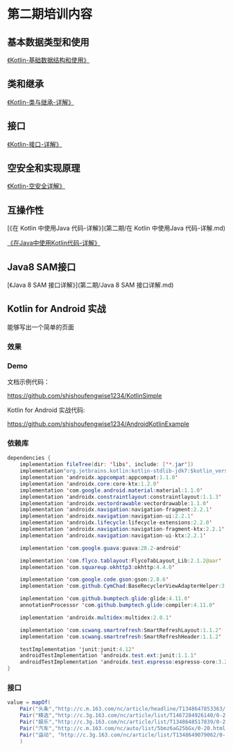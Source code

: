 

# 第二期培训内容


## 基本数据类型和使用 

[《Kotlin-基础数据结构和使用》](第二期/三、Kotlin-基础数据结构和使用.md)

## 类和继承

[《Kotlin-类与继承-详解》](第二期/Kotlin-类与继承-详解.md)

## 接口

[《Kotlin-接口-详解》](第二期/Kotlin-类与继承-详解.md)

## 空安全和实现原理 

[《Kotlin-空安全详解》](第二期/Kotlin-类与继承-详解.md)

## 互操作性   

[《在 Kotlin 中使用Java 代码-详解》](第二期/在 Kotlin 中使用Java 代码-详解.md)

[《在Java中使用Kotlin代码-详解》](第二期/在Java中使用Kotlin代码-详解.md)

## Java8 SAM接口

[《Java 8 SAM 接口详解》](第二期/Java 8 SAM 接口详解.md)


## Kotlin for Android 实战

能够写出一个简单的页面 

### 效果


### Demo

文档示例代码：

https://github.com/shishoufengwise1234/KotlinSimple

Kotlin for Android 实战代码:

https://github.com/shishoufengwise1234/AndroidKotlinExample

### 依赖库

```java
dependencies {
    implementation fileTree(dir: 'libs', include: ['*.jar'])
    implementation"org.jetbrains.kotlin:kotlin-stdlib-jdk7:$kotlin_version"
    implementation 'androidx.appcompat:appcompat:1.1.0'
    implementation 'androidx.core:core-ktx:1.2.0'
    implementation 'com.google.android.material:material:1.1.0'
    implementation 'androidx.constraintlayout:constraintlayout:1.1.3'
    implementation 'androidx.vectordrawable:vectordrawable:1.1.0'
    implementation 'androidx.navigation:navigation-fragment:2.2.1'
    implementation 'androidx.navigation:navigation-ui:2.2.1'
    implementation 'androidx.lifecycle:lifecycle-extensions:2.2.0'
    implementation 'androidx.navigation:navigation-fragment-ktx:2.2.1'
    implementation 'androidx.navigation:navigation-ui-ktx:2.2.1'

    implementation 'com.google.guava:guava:28.2-android'

    implementation 'com.flyco.tablayout:FlycoTabLayout_Lib:2.1.2@aar'
    implementation 'com.squareup.okhttp3:okhttp:4.4.0'

    implementation 'com.google.code.gson:gson:2.8.6'
    implementation 'com.github.CymChad:BaseRecyclerViewAdapterHelper:3.0.2'

    implementation 'com.github.bumptech.glide:glide:4.11.0'
    annotationProcessor 'com.github.bumptech.glide:compiler:4.11.0'

    implementation 'androidx.multidex:multidex:2.0.1'

    implementation 'com.scwang.smartrefresh:SmartRefreshLayout:1.1.2'
    implementation 'com.scwang.smartrefresh:SmartRefreshHeader:1.1.2'

    testImplementation 'junit:junit:4.12'
    androidTestImplementation 'androidx.test.ext:junit:1.1.1'
    androidTestImplementation 'androidx.test.espresso:espresso-core:3.2.0'
}
```

### 接口

```java
value = mapOf(
    Pair("头条","http://c.m.163.com/nc/article/headline/T1348647853363/0-40.html"),
    Pair("精选","http://c.3g.163.com/nc/article/list/T1467284926140/0-20.html"),
    Pair("娱乐","http://c.3g.163.com/nc/article/list/T1348648517839/0-20.html"),
    Pair("汽车","http://c.m.163.com/nc/auto/list/5bmz6aG25bGx/0-20.html"),
    Pair("运动", "http://c.3g.163.com/nc/article/list/T1348649079062/0-20.html")
    )
```